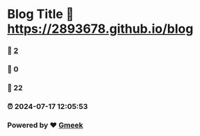 # Blog Title :link: https://2893678.github.io/blog 
### :page_facing_up: [2](https://2893678.github.io/blog/tag.html) 
### :speech_balloon: 0 
### :hibiscus: 22 
### :alarm_clock: 2024-07-17 12:05:53 
### Powered by :heart: [Gmeek](https://github.com/Meekdai/Gmeek)
